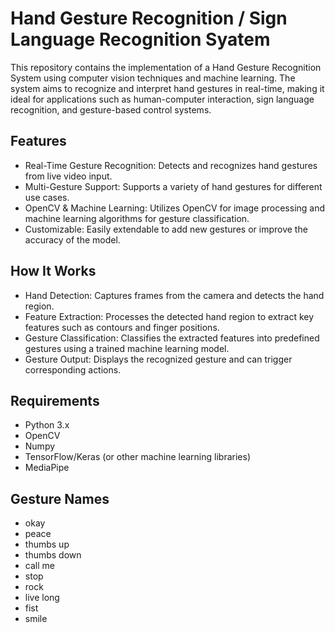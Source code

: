 
# Hand Gesture Recognition / Sign Language Recognition Syatem

This repository contains the implementation of a Hand Gesture Recognition System using computer vision techniques and machine learning. The system aims to recognize and interpret hand gestures in real-time, making it ideal for applications such as human-computer interaction, sign language recognition, and gesture-based control systems.


## Features
- Real-Time Gesture Recognition: Detects and recognizes hand gestures from live video input.
- Multi-Gesture Support: Supports a variety of hand gestures for different use cases.
- OpenCV & Machine Learning: Utilizes OpenCV for image processing and machine learning algorithms for gesture classification.
- Customizable: Easily extendable to add new gestures or improve the accuracy of the model.

## How It Works
- Hand Detection: Captures frames from the camera and detects the hand region.
- Feature Extraction: Processes the detected hand region to extract key features such as contours and finger positions.
- Gesture Classification: Classifies the extracted features into predefined gestures using a trained machine learning model.
- Gesture Output: Displays the recognized gesture and can trigger corresponding actions.


## Requirements
- Python 3.x
- OpenCV
- Numpy
- TensorFlow/Keras (or other machine learning libraries)
- MediaPipe
## Gesture Names
- okay
- peace
- thumbs up
- thumbs down
- call me
- stop
- rock
- live long
- fist
- smile